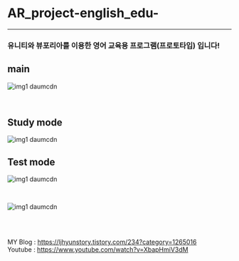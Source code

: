 # AR_project-english_edu-
***
### 유니티와 뷰포리아를 이용한 영어 교육용 프로그램(프로토타입) 입니다!

## main
![img1 daumcdn](https://user-images.githubusercontent.com/100923108/208343027-6664856e-899d-4541-bc50-3d1050c0709e.png)

<br>

## Study mode
![img1 daumcdn](https://user-images.githubusercontent.com/100923108/208342942-881da9a8-dced-428d-b89e-bd07c10323b0.jpg)
<br>

## Test mode
![img1 daumcdn](https://user-images.githubusercontent.com/100923108/208342945-0a387735-51ed-454f-a605-6e0c37f2dd05.png)

<br>

![img1 daumcdn](https://user-images.githubusercontent.com/100923108/208343018-7bb54741-3022-4684-a351-27c96ea89f4a.jpg)

<br>
<br>


MY Blog : https://ljhyunstory.tistory.com/234?category=1265016
<br>
Youtube : https://www.youtube.com/watch?v=XbapHmiV3dM
